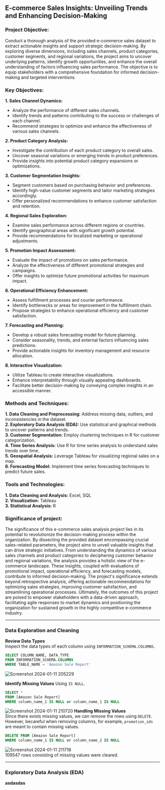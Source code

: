 ## E-commerce Sales Insights: Unveiling Trends and Enhancing Decision-Making
### Project Objective:
Conduct a thorough analysis of the provided e-commerce sales dataset to extract actionable insights and support strategic decision-making. By exploring diverse dimensions, including sales channels, product categories, customer segments, and regional variations, the project aims to uncover underlying patterns, identify growth opportunities, and enhance the overall understanding of factors influencing sales performance. The objective is to equip stakeholders with a comprehensive foundation for informed decision-making and targeted interventions.

### Key Objectives:
**1. Sales Channel Dynamics:** 
- Analyze the performance of different sales channels.
- Identify trends and patterns contributing to the success or challenges of each channel.
- Recommend strategies to optimize and enhance the effectiveness of various sales channels.
  
**2. Product Category Analysis:** 
- Investigate the contribution of each product category to overall sales.
- Uncover seasonal variations or emerging trends in product preferences.
- Provide insights into potential product category expansions or optimizations.
  
**3. Customer Segmentation Insights:** 
- Segment customers based on purchasing behavior and preferences.
- Identify high-value customer segments and tailor marketing strategies accordingly.
- Offer personalized recommendations to enhance customer satisfaction and retention.

**4. Regional Sales Exploration:** 
- Examine sales performance across different regions or countries.
- Identify geographical areas with significant growth potential.
- Provide recommendations for localized marketing or operational adjustments.

**5. Promotion Impact Assessment:**
- Evaluate the impact of promotions on sales performance.
- Analyze the effectiveness of different promotional strategies and campaigns.
- Offer insights to optimize future promotional activities for maximum impact.

**6. Operational Efficiency Enhancement:**
- Assess fulfillment processes and courier performance.
- Identify bottlenecks or areas for improvement in the fulfillment chain.
- Propose strategies to enhance operational efficiency and customer satisfaction.

**7. Forecasting and Planning:**
- Develop a robust sales forecasting model for future planning.
- Consider seasonality, trends, and external factors influencing sales predictions.
- Provide actionable insights for inventory management and resource allocation.

**8. Interactive Visualization:**
- Utilize Tableau to create interactive visualizations.
- Enhance interpretability through visually appealing dashboards.
- Facilitate better decision-making by conveying complex insights in an accessible manner.     

### Methods and Techniques:
**1. Data Cleaning and Preprocessing:** Address missing data, outliers, and inconsistencies in the dataset.                                                                                
**2. Exploratory Data Analysis (EDA):** Use statistical and graphical methods to uncover patterns and trends.                                                                  
**3. Customer Segmentation:** Employ clustering techniques in R for customer categorization.  
**4. Time Series Analysis:** Use R for time series analysis to understand sales trends over time.                                                                                  
**5. Geospatial Analysis:** Leverage Tableau for visualizing regional sales on a map.        
**6. Forecasting Model:** Implement time series forecasting techniques to predict future sales.

### Tools and Technologies:
**1. Data Cleaning and Analysis:** Excel, SQL                                                
**2. Visualization:** Tableau                                                            
**3. Statistical Analysis:** R                                                              

### Significance of project:
The significance of this e-commerce sales analysis project lies in its potential to revolutionize the decision-making process within the organization. By dissecting the provided dataset encompassing crucial sales-related parameters, the project aims to unveil valuable insights that can drive strategic initiatives. From understanding the dynamics of various sales channels and product categories to deciphering customer behavior and regional variations, the analysis provides a holistic view of the e-commerce landscape. These insights, coupled with evaluations of promotional impact, operational efficiency, and forecasting models, contribute to informed decision-making. The project's significance extends beyond retrospective analysis, offering actionable recommendations for optimizing sales strategies, improving customer satisfaction, and streamlining operational processes. Ultimately, the outcomes of this project are poised to empower stakeholders with a data-driven approach, facilitating agile responses to market dynamics and positioning the organization for sustained growth in the highly competitive e-commerce industry.

--------------------

### Data Exploration and Cleaning
**Review Data Types**                                                             
Inspect the data types of each column using ```INFORMATION_SCHEMA.COLUMNS```.                                                           
```sql
SELECT COLUMN_NAME, DATA_TYPE 
FROM INFORMATION_SCHEMA.COLUMNS 
WHERE TABLE_NAME = 'Amazon Sale Report'
```
![Screenshot 2024-01-11 205229](https://github.com/xinconggg/Data-Analysis-Projects/assets/82378681/9cd7d348-6526-4304-914e-7e11f8943cf0)                  

**Identify Missing Values**
Using ```IS NULL```.
```sql
SELECT *
FROM [Amazon Sale Report]
WHERE column_name_1 IS NULL or column_name_1 IS NULL
```
![Screenshot 2024-01-11 210720](https://github.com/xinconggg/Data-Analysis-Projects/assets/82378681/b005f21b-5aa9-4cff-bbf0-6d3dc559a7cb)
**Handling Missing Values**                                                    
Since there exists missing values, we can remove the rows using ```DELETE```.               
However, becareful when removing columns, for example, ```promotion_ids``` are meant to contain missing values.                                                                      
```sql
DELETE FROM [Amazon Sale Report]
WHERE column_name_1 IS NULL or column_name_2 IS NULL
```
![Screenshot 2024-01-11 211718](https://github.com/xinconggg/Data-Analysis-Projects/assets/82378681/a15cc62e-a26a-421e-82a3-8e9393226eab)                              
109547 rows consisting of missing values were cleared.

-------------

### Exploratory Data Analysis (EDA)
**asdasdas**







